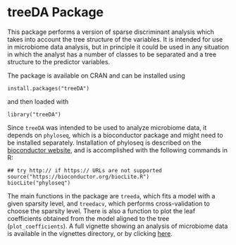 # treeDA Package

This package performs a version of sparse discriminant analysis which
takes into account the tree structure of the variables. It is intended
for use in microbiome data analysis, but in principle it could be used
in any situation in which the analyst has a number of classes to be
separated and a tree structure to the predictor variables.

The package is available on CRAN and can be installed using
```
install.packages("treeDA")
```
and then loaded with
```
library("treeDA")
```
Since `treeDA` was intended to be used to analyze microbiome data, it
depends on `phyloseq`, which is a bioconductor package and might need
to be installed separately. Installation of phyloseq is described on
the
[bioconductor website](http://bioconductor.org/packages/release/bioc/html/phyloseq.html),
and is accomplished with the following commands in R:
```
## try http:// if https:// URLs are not supported
source("https://bioconductor.org/biocLite.R")
biocLite("phyloseq")
```

The main functions in the package are `treeda`, which fits a model
with a given sparsity level, and `treedacv`, which performs
cross-validation to choose the sparsity level. There is also a
function to plot the leaf coefficients obtained from the model aligned
to the tree (`plot_coefficients`). A full vignette showing an analysis
of microbiome data is available in the vignettes directory, or by
clicking [here](http://htmlpreview.github.io/?https://github.com/jfukuyama/treeDA/blob/master/vignettes/treeda-vignette.html).
